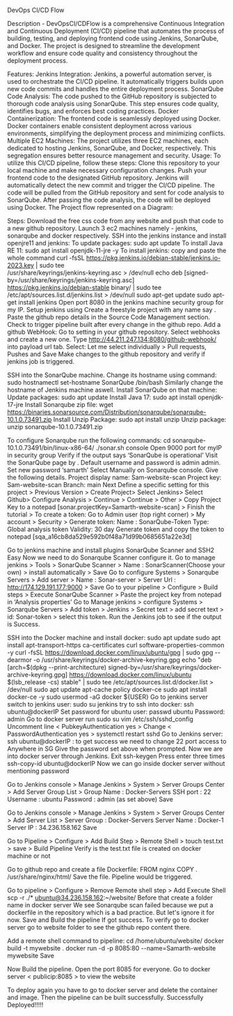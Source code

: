 DevOps CI/CD Flow

Description - DevOpsCI/CDFlow is a comprehensive Continuous Integration and Continuous Deployment (CI/CD) pipeline that automates the process of building, testing, and deploying frontend code using Jenkins, SonarQube, and Docker. The project is designed to streamline the development workflow and ensure code quality and consistency throughout the deployment process.

Features:
Jenkins Integration: Jenkins, a powerful automation server, is used to orchestrate the CI/CD pipeline. It automatically triggers builds upon new code commits and handles the entire deployment process.
SonarQube Code Analysis: The code pushed to the GitHub repository is subjected to thorough code analysis using SonarQube. This step ensures code quality, identifies bugs, and enforces best coding practices.
Docker Containerization: The frontend code is seamlessly deployed using Docker. Docker containers enable consistent deployment across various environments, simplifying the deployment process and minimizing conflicts.
Multiple EC2 Machines: The project utilizes three EC2 machines, each dedicated to hosting Jenkins, SonarQube, and Docker, respectively. This segregation ensures better resource management and security.
Usage:
To utilize this CI/CD pipeline, follow these steps:
Clone this repository to your local machine and make necessary configuration changes.
Push your frontend code to the designated GitHub repository.
Jenkins will automatically detect the new commit and trigger the CI/CD pipeline.
The code will be pulled from the GitHub repository and sent for code analysis to SonarQube.
After passing the code analysis, the code will be deployed using Docker.
The Project flow represented on a Diagram:








Steps: 
Download the free css code from any website and push that code to a new github repository.
Launch 3 ec2 machines namely - jenkins, sonarqube and docker respectively.
SSH into the jenkins instance and install openjre11 and jenkins:
To update packages:	sudo apt update
To install Java RE 11:	sudo apt install openjdk-11-jre -y
To install jenkins: copy and paste the whole command
curl -fsSL https://pkg.jenkins.io/debian-stable/jenkins.io-2023.key | sudo tee \
  /usr/share/keyrings/jenkins-keyring.asc > /dev/null
echo deb [signed-by=/usr/share/keyrings/jenkins-keyring.asc] \
  https://pkg.jenkins.io/debian-stable binary/ | sudo tee \
  /etc/apt/sources.list.d/jenkins.list > /dev/null
sudo apt-get update
sudo apt-get install jenkins 
Open port 8080 in the jenkins machine security group for my IP. Setup jenkins using <public ip:8080> 
Create a freestyle project with any name say <Automated Pipeline>. 
Paste the github repo details in the Source Code Management section.
Check <GitHub hook trigger for GITScm polling> to trigger pipeline built after every change in the github repo.
Add a github WebHook:
Go to setting in your github repository.
Select webhooks and create a new one.
Type <http://44.211.247.134:8080/github-webhook/> into payload url tab.
Select: Let me select individually > Pull requests, Pushes and Save
Make changes to the github repository and verify if jenkins job is triggered.


SSH into the SonarQube machine. 
Change its hostname using command:
sudo hostnamectl set-hostname SonarQube
/bin/bash
Similarly change the hostname of Jenkins machine aswell.
 Install SonarQube on that machine:
Update packages:		sudo apt update
Install Java 17:		sudo apt install openjdk-17-jre
Install Sonarqube zip file:
	wget https://binaries.sonarsource.com/Distribution/sonarqube/sonarqube-10.1.0.73491.zip
Install Unzip Package:	sudo apt install unzip
Unzip package:		unzip sonarqube-10.1.0.73491.zip


To configure Sonarqube run the following commands:
	cd sonarqube-10.1.0.73491/bin/linux-x86-64/
	./sonar.sh console
	Open 9000 port for myIP in security group
	Verify if the output says ‘SonarQube is operational’
	Visit the SonarQube page by <public ip:9000> . 
	Default username and password is admin admin.
	Set new password ‘samarth’
 Select Manually on Sonarqube console. Give the following details.
 Project display name: Sam-website-scan
 Project key: Sam-website-scan
 Branch: main
 Next
Define a specific setting for this project > Previous Version > Create Project> Select Jenkins> Select  Github> Configure Analysis > Continue > Continue > Other > Copy Project Key to a notepad [sonar.projectKey=Samarth-website-scan] > Finish the  tutorial >
To create a token: 
Go to Admin user (top right corner) > My account > Security > Generate token:
Name : SonarQube-Token
Type: Global analysis token
Validity: 30 day 
Generate token and copy the token to notepad [sqa_a16cb8da529e592b0f48a71d99b0685651a22e3d]


Go to jenkins machine and install plugins SonarQube Scanner and SSH2 Easy
Now we need to do Sonarqube Scanner configure it.
Go to manage jenkins > Tools > SonarQube Scanner > Name : SonarScanner(Choose your own) > install automatically > Save
Go to configure Systems > Sonarqube Servers > Add server > Name : Sonar-server > Server Url : http://174.129.191.177:9000 > Save 
Go to your pipeline > Configure > Build steps > Execute SonarQube Scanner > Paste the project key from notepad in ‘Analysis properties’
Go to Manage jenkins > configure Systems > Sonarqube Servers > Add token > Jenkins > Secret text > add secret text  > id: Sonar-token > select this token.
Run the Jenkins job to see if the output is Success.


SSH into the Docker machine and install docker:
	sudo apt update
	sudo apt install apt-transport-https ca-certificates curl software-properties-common -y
	curl -fsSL https://download.docker.com/linux/ubuntu/gpg | sudo gpg --dearmor -o /usr/share/keyrings/docker-archive-keyring.gpg
	echo "deb [arch=$(dpkg --print-architecture) signed-by=/usr/share/keyrings/docker-archive-keyring.gpg] https://download.docker.com/linux/ubuntu $(lsb_release -cs) stable" | sudo tee /etc/apt/sources.list.d/docker.list > /dev/null
	sudo apt update
	apt-cache policy docker-ce
	sudo apt install docker-ce -y
	sudo usermod -aG docker ${USER}
 Go to jenkins server 
	switch to jenkins user:  sudo su jenkins 
	try to ssh into docker:   ssh ubuntu@dockerIP
	Set password for ubuntu user:    passwd ubuntu
	Password: admin
Go to docker server run 
	 sudo su 
	 vim /etc/ssh/sshd_config
	Uncomment line < PubkeyAuthentication yes >
	Change < PasswordAuthentication yes >
	systemctl restart sshd
Go to Jenkins server:
	ssh ubuntu@dockerIP  : to get success we need to change 22 port access to Anywhere in SG
	Give the password set above when prompted. Now we are into docker server through Jenkins.
	Exit
	ssh-keygen 		Press enter three times
	ssh-copy-id ubuntu@dockerIP
	Now we can go inside docker server without mentioning password
	
 Go to Jenkins console > Manage Jenkins > System > Server Groups Center > Add Server Group List > 
 Group Name : Docker-Servers
 SSH port : 22
 Username : ubuntu 
 Password : admin (as set above)
 Save


Go to Jenkins console > Manage Jenkins > System > Server Groups Center > Add Server List > 
 Server Group : Docker-Servers
 Server Name : Docker-1
 Server IP : 34.236.158.162 
 Save


Go to Pipeline > Configure > Add Build Step > Remote Shell > touch test.txt > save > Build Pipeline
Verify is the test.txt file is created on docker machine or not


Go to github repo and create a file Dockerfile: 
FROM nginx
COPY . /usr/share/nginx/html/
Save the file. Pipeline would be triggered.


 Go to pipeline > Configure > Remove Remote shell step > Add Execute Shell 
 scp -r ./* ubuntu@34.236.158.162:~/website/
 Before that create a folder name <website > in docker server
 We see Sonarqube scan failed because we put a dockerfile in the repository which is a bad practice.   But let's ignore it for now.
Save and Build the pipeline
 If got success. To verify go to docker server go to website folder to see the github repo content there.


 Add a remote shell command to pipeline:
cd /home/ubuntu/website/
docker build -t mywebsite .
docker run -d -p 8085:80 --name=Samarth-website mywebsite
Save


 Now Build the pipeline.
 Open the port 8085 for everyone.
 Go to docker server < publicip:8085 > to view the website


 To deploy again you have to go to docker server and delete the container and image. Then the pipeline can be built successfully. 
Successfully Deployed!!!!!
